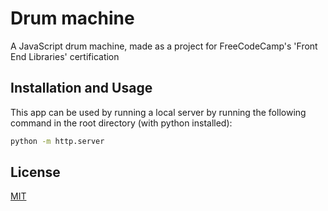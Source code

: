 # Drum machine
A JavaScript drum machine, made as a project for FreeCodeCamp's 'Front End Libraries' certification

## Installation and Usage
This app can be used by running a local server by running the following command in the root directory (with python installed):

```bash
python -m http.server
```

## License
[MIT](https://choosealicense.com/licenses/mit/)
